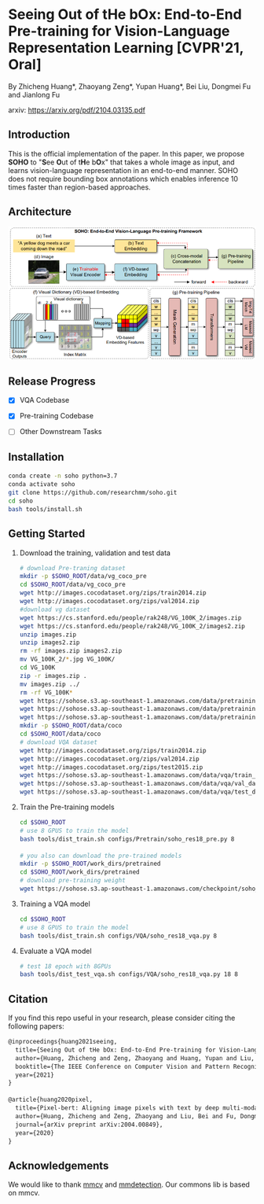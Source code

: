 # Seeing Out of tHe bOx: End-to-End Pre-training for Vision-Language Representation Learning [CVPR'21, Oral]

By Zhicheng Huang*, Zhaoyang Zeng*, Yupan Huang*, Bei Liu, Dongmei Fu and Jianlong Fu

arxiv: https://arxiv.org/pdf/2104.03135.pdf

## Introduction

This is the official implementation of the paper.  In this paper,  we propose **SOHO** to "**S**ee **O**ut of t**H**e b**O**x" that takes a whole image as input, and learns vision-language representation in an end-to-end manner. SOHO does not require bounding box annotations which enables inference 10 times faster than region-based approaches. 

## Architecture

![](resources/soho.png)

## Release Progress

- [x] VQA Codebase

- [x] Pre-training Codebase
- [ ] Other Downstream Tasks

## Installation

```bash
conda create -n soho python=3.7
conda activate soho
git clone https://github.com/researchmm/soho.git
cd soho
bash tools/install.sh
```

## Getting Started

1. Download the training, validation and test data

   ```bash
   # download Pre-traning dataset
   mkdir -p $SOHO_ROOT/data/vg_coco_pre
   cd $SOHO_ROOT/data/vg_coco_pre
   wget http://images.cocodataset.org/zips/train2014.zip
   wget http://images.cocodataset.org/zips/val2014.zip
   #download vg dataset
   wget https://cs.stanford.edu/people/rak248/VG_100K_2/images.zip
   wget https://cs.stanford.edu/people/rak248/VG_100K_2/images2.zip
   unzip images.zip
   unzip images2.zip
   rm -rf images.zip images2.zip
   mv VG_100K_2/*.jpg VG_100K/
   cd VG_100K
   zip -r images.zip .
   mv images.zip ../
   rm -rf VG_100K*
   wget https://sohose.s3.ap-southeast-1.amazonaws.com/data/pretraining/coco_cap_train_pre.json
   wget https://sohose.s3.ap-southeast-1.amazonaws.com/data/pretraining/coco_cap_val_pre.json
   wget https://sohose.s3.ap-southeast-1.amazonaws.com/data/pretraining/vg_cap_pre.json
   mkdir -p $SOHO_ROOT/data/coco
   cd $SOHO_ROOT/data/coco
   # download VQA dataset
   wget http://images.cocodataset.org/zips/train2014.zip
   wget http://images.cocodataset.org/zips/val2014.zip
   wget http://images.cocodataset.org/zips/test2015.zip
   wget https://sohose.s3.ap-southeast-1.amazonaws.com/data/vqa/train_data_vqa.json
   wget https://sohose.s3.ap-southeast-1.amazonaws.com/data/vqa/val_data_vqa.json
   wget https://sohose.s3.ap-southeast-1.amazonaws.com/data/vqa/test_data_vqa.json
   ```

   

2. Train the Pre-training models

   ```bash
   cd $SOHO_ROOT
   # use 8 GPUS to train the model
   bash tools/dist_train.sh configs/Pretrain/soho_res18_pre.py 8
   
   # you also can download the pre-trained models 
   mkdir -p $SOHO_ROOT/work_dirs/pretrained
   cd $SOHO_ROOT/work_dirs/pretrained
   # download pre-training weight
   wget https://sohose.s3.ap-southeast-1.amazonaws.com/checkpoint/soho_res18_fp16_40-9441cdd3.pth
   ```

3. Training a VQA model

   ```bash
   cd $SOHO_ROOT
   # use 8 GPUS to train the model
   bash tools/dist_train.sh configs/VQA/soho_res18_vqa.py 8
   ```

4. Evaluate a VQA model

   ```bash
   # test 18 epoch with 8GPUs
   bash tools/dist_test_vqa.sh configs/VQA/soho_res18_vqa.py 18 8
   ```
   
   

## Citation

If you find this repo useful in your research, please consider citing the following papers:

```latex
@inproceedings{huang2021seeing,
  title={Seeing Out of tHe bOx: End-to-End Pre-training for Vision-Language Representation Learning},
  author={Huang, Zhicheng and Zeng, Zhaoyang and Huang, Yupan and Liu, Bei and Fu, Dongmei and Fu, Jianlong},
  booktitle={The IEEE Conference on Computer Vision and Pattern Recognition (CVPR)},
  year={2021}
}

@article{huang2020pixel,
  title={Pixel-bert: Aligning image pixels with text by deep multi-modal transformers},
  author={Huang, Zhicheng and Zeng, Zhaoyang and Liu, Bei and Fu, Dongmei and Fu, Jianlong},
  journal={arXiv preprint arXiv:2004.00849},
  year={2020}
}
```

##  Acknowledgements

We would like to thank [mmcv](https://github.com/open-mmlab/mmcv) and [mmdetection](https://github.com/open-mmlab/mmdetection). Our commons lib is based on mmcv. 
